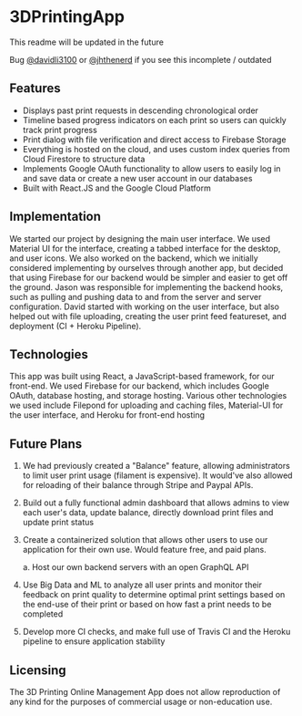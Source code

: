 # 3DPrintingApp

This readme will be updated in the future

Bug [@davidli3100]( https://github.com/davidli3100 ) or [@jhthenerd]( https://github.com/jhthenerd ) 
if you see this incomplete / outdated

## Features

- Displays past print requests in descending chronological order
- Timeline based progress indicators on each print so users can quickly track print progress
- Print dialog with file verification and direct access to Firebase Storage
- Everything is hosted on the cloud, and uses custom index queries from Cloud Firestore to structure data
- Implements Google OAuth functionality to allow users to easily log in and save data or create a new user account in our databases
- Built with React.JS and the Google Cloud Platform

## Implementation
We started our project by designing the main user interface. We used Material UI for the interface, creating a tabbed interface for the desktop, and user icons. We also worked on the backend, which we initially considered implementing by ourselves through another app, but decided that using Firebase for our backend would be simpler and easier to get off the ground. Jason was responsible for implementing the backend hooks, such as pulling and pushing data to and from the server and server configuration. David started with working on the user interface, but also helped out with file uploading, creating the user print feed featureset, and deployment (CI + Heroku Pipeline).

## Technologies
This app was built using React, a JavaScript-based framework, for our front-end.
We used Firebase for our backend, which includes Google OAuth, database hosting, and storage hosting. 
Various other technologies we used include Filepond for uploading and caching files, Material-UI for the user interface, and Heroku for front-end hosting

## Future Plans

1. We had previously created a "Balance" feature, allowing administrators to limit user print usage (filament is expensive). It would've also allowed for reloading of their balance through Stripe and Paypal APIs. 

2. Build out a fully functional admin dashboard that allows admins to view each user's data, update balance, directly download print files and update print status

3. Create a containerized solution that allows other users to use our application for their own use. Would feature free, and paid plans. 

    a. Host our own backend servers with an open GraphQL API 

4. Use Big Data and ML to analyze all user prints and monitor their feedback on print quality to determine optimal print settings based on the end-use of their print or based on how fast a print needs to be completed

5. Develop more CI checks, and make full use of Travis CI and the Heroku pipeline to ensure application stability

## Licensing

The 3D Printing Online Management App does not allow reproduction of any kind for the purposes of commercial usage or non-education use. 
